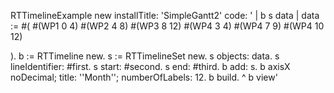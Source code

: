 RTTimelineExample new installTitle: 'SimpleGantt2' 
		code:
		'
| b s data |
data := #(     #(WP1 0 4)      #(WP2 4 8)     #(WP3 8 12)         #(WP4 3 4)     #(WP4 7 9)     #(WP4 10 12)   

  ).
b := RTTimeline new.
s := RTTimelineSet new.
s objects: data.
s lineIdentifier: #first.
s start: #second.
s end: #third.
b add: s.
b axisX
	noDecimal;
	title: ''Month'';
	numberOfLabels: 12.
b build.
^ b view'